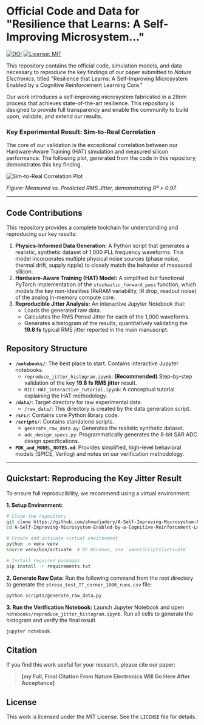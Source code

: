 # Official Code and Data for "Resilience that Learns: A Self-Improving Microsystem..."

[![DOI](https://zenodo.org/badge/1049977359.svg)](https://doi.org/10.5281/zenodo.17233035) <!-- TODO: Replace with your actual Zenodo or paper DOI after publication -->
[![License: MIT](https://img.shields.io/badge/License-MIT-yellow.svg)](https://opensource.org/licenses/MIT)

This repository contains the official code, simulation models, and data necessary to reproduce the key findings of our paper submitted to *Nature Electronics*, titled "Resilience that Learns: A Self-Improving Microsystem Enabled by a Cognitive Reinforcement Learning Core." 

Our work introduces a self-improving microsystem fabricated in a 28nm process that achieves state-of-the-art resilience. This repository is designed to provide full transparency and enable the community to build upon, validate, and extend our results.

### Key Experimental Result: Sim-to-Real Correlation

The core of our validation is the exceptional correlation between our Hardware-Aware Training (HAT) simulation and measured silicon performance. The following plot, generated from the code in this repository, demonstrates this key finding.

![Sim-to-Real Correlation Plot](https://path/to/your/figure5/image.png) 
<!-- TODO: Replace this URL with a direct link to the Figure 5 image file in your repository -->
*Figure: Measured vs. Predicted RMS Jitter, demonstrating R² > 0.97.*

---

## Code Contributions

This repository provides a complete toolchain for understanding and reproducing our key results:

1.  **Physics-Informed Data Generation:** A Python script that generates a realistic, synthetic dataset of 1,000 PLL frequency waveforms. This model incorporates multiple physical noise sources (phase noise, thermal drift, supply ripple) to closely match the behavior of measured silicon.
2.  **Hardware-Aware Training (HAT) Model:** A simplified but functional PyTorch implementation of the `stochastic_forward_pass` function, which models the key non-idealities (ReRAM variability, IR drop, readout noise) of the analog in-memory compute core.
3.  **Reproducible Jitter Analysis:** An interactive Jupyter Notebook that:
    *   Loads the generated raw data.
    *   Calculates the RMS Period Jitter for each of the 1,000 waveforms.
    *   Generates a histogram of the results, quantitatively validating the **19.8 fs** typical RMS jitter reported in the main manuscript.

## Repository Structure

*   **`/notebooks/`**: The best place to start. Contains interactive Jupyter notebooks.
    *   `reproduce_jitter_histogram.ipynb`: **(Recommended)** Step-by-step validation of the key **19.8 fs RMS jitter** result.
    *   `RICC-HAT_Interactive_Tutorial.ipynb`: A conceptual tutorial explaining the HAT methodology.
*   **`/data/`**: Target directory for raw experimental data.
    *   `/raw_data/`: This directory is created by the data generation script.
*   **`/src/`**: Contains core Python library code.
*   **`/scripts/`**: Contains standalone scripts.
    *   `generate_raw_data.py`: Generates the realistic synthetic dataset.
    *   `adc_design_specs.py`: Programmatically generates the 8-bit SAR ADC design specifications.
*   **`PDK_and_MODEL_NOTES.md`**: Provides simplified, high-level behavioral models (SPICE, Verilog) and notes on our verification methodology.

---

## Quickstart: Reproducing the Key Jitter Result

To ensure full reproducibility, we recommend using a virtual environment.

**1. Setup Environment:**
```bash
# Clone the repository
git clone https://github.com/ahmadjadery/A-Self-Improving-Microsystem-Enabled-by-a-Cognitive-Reinforcement-Learning-Core.git
cd A-Self-Improving-Microsystem-Enabled-by-a-Cognitive-Reinforcement-Learning-Core

# Create and activate virtual environment
python -m venv venv
source venv/bin/activate  # On Windows, use `venv\Scripts\activate`

# Install required packages
pip install -r requirements.txt
```

**2. Generate Raw Data:**
Run the following command from the root directory to generate the `stress_test_TT_corner_1000_runs.csv` file:
```bash
python scripts/generate_raw_data.py
```

**3. Run the Verification Notebook:**
Launch Jupyter Notebook and open `notebooks/reproduce_jitter_histogram.ipynb`. Run all cells to generate the histogram and verify the final result.
```bash
jupyter notebook
```

## Citation
If you find this work useful for your research, please cite our paper:
> **[my Full, Final Citation From Nature Electronics Will Go Here After Acceptance]**

## License
This work is licensed under the MIT License. See the `LICENSE` file for details.
